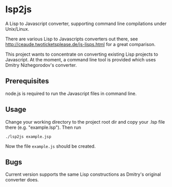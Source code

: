 lsp2js
======

A Lisp to Javascript converter, supporting command line compilations
under Unix/Linux.

There are various Lisp to Javascripts converters out there, see
http://ceaude.twoticketsplease.de/js-lisps.html for a great comparison.

This project wants to concentrate on converting existing Lisp
projects to Javascript. At the moment, a command line tool is
provided which uses Dmitry Nizhegorodov's converter.

Prerequisites
-------------

node.js is required to run the Javascript files in command line.

Usage
-----

Change your working directory to the project root dir and copy
your .lsp file there (e.g. "example.lsp"). Then run

`./lsp2js example.jsp`

Now the file `example.js` should be created.

Bugs
----

Current version supports the same Lisp constructions as Dmitry's
original converter does.
